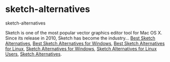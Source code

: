 # sketch-alternatives
sketch-alternatives

Sketch is one of the most popular vector graphics editor tool for Mac OS X. Since its release in 2010, Sketch has become the industry...
[Best Sketch Alternatives](https://geekeasier.com/best-sketch-alternatives-for-windows-and-linux-users/5050/),
[Best Sketch Alternatives for Windows](https://geekeasier.com/best-sketch-alternatives-for-windows-and-linux-users/5050/),
[Best Sketch Alternatives for Linux](https://geekeasier.com/best-sketch-alternatives-for-windows-and-linux-users/5050/),
[Sketch Alternatives for Windows](https://geekeasier.com/best-sketch-alternatives-for-windows-and-linux-users/5050/),
[Sketch Alternatives for Linux Users](https://geekeasier.com/best-sketch-alternatives-for-windows-and-linux-users/5050/),
[Sketch Alternatives](https://geekeasier.com/best-sketch-alternatives-for-windows-and-linux-users/5050/).
